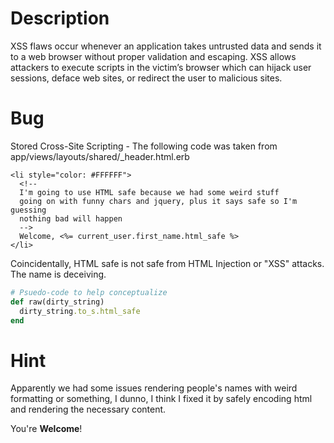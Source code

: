 # Description

XSS flaws occur whenever an application takes untrusted data and sends it to a web browser without proper validation and escaping. XSS allows attackers to execute scripts in the victim’s browser which can hijack user sessions, deface web sites, or redirect the user to malicious sites.

# Bug

Stored Cross-Site Scripting - The following code was taken from app/views/layouts/shared/_header.html.erb

```erb
<li style="color: #FFFFFF">
  <!--
  I'm going to use HTML safe because we had some weird stuff
  going on with funny chars and jquery, plus it says safe so I'm guessing
  nothing bad will happen
  -->
  Welcome, <%= current_user.first_name.html_safe %>
</li>
```

Coincidentally, HTML safe is not safe from HTML Injection or "XSS" attacks. The name is deceiving. 

```ruby
# Psuedo-code to help conceptualize
def raw(dirty_string)
  dirty_string.to_s.html_safe
end
```

# Hint

Apparently we had some issues rendering people's names with weird formatting or something, I dunno, I think I fixed it by safely encoding html and rendering the necessary content.

You're **Welcome**!